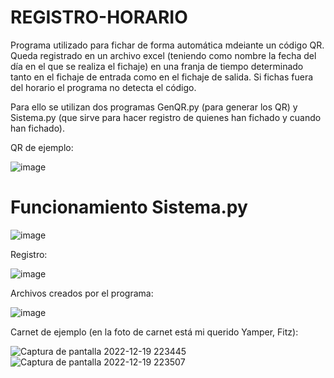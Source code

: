 # REGISTRO-HORARIO
Programa utilizado para fichar de forma automática mdeiante un código QR. Queda registrado en un archivo excel (teniendo como nombre la fecha del día en el que se realiza el fichaje) en una franja de tiempo determinado tanto en el fichaje de entrada como en el fichaje de salida. Si fichas fuera del horario el programa no detecta el código.

Para ello se utilizan dos programas GenQR.py (para generar los QR) y Sistema.py (que sirve para hacer registro de quienes han fichado y cuando han fichado).

QR de ejemplo:

![image](https://user-images.githubusercontent.com/111430658/208523806-15540da2-0285-4677-a61c-277a057a1fe1.png)

# Funcionamiento Sistema.py

![image](https://user-images.githubusercontent.com/111430658/208524294-b5c0234b-4bdc-4b4b-9571-f0e5a4e7dfd3.png)

Registro:

![image](https://user-images.githubusercontent.com/111430658/208536128-2580c5fb-bfab-430d-9476-eb3eaeb8253c.png)


Archivos creados por el programa:

![image](https://user-images.githubusercontent.com/111430658/208524585-5df89cac-6e81-4596-8de2-0bf5715fdaa3.png)

Carnet de ejemplo (en la foto de carnet está mi querido Yamper, Fitz):

![Captura de pantalla 2022-12-19 223445](https://user-images.githubusercontent.com/111430658/208529087-6fcca2cf-12ca-4e1e-94f1-c063ff233cd2.png) ![Captura de pantalla 2022-12-19 223507](https://user-images.githubusercontent.com/111430658/208529089-272b88ca-f2ef-4fcc-ab7f-4cb240f8407c.png)



